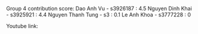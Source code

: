 Group 4 contribution score:
Dao Anh Vu - s3926187 : 4.5
Nguyen Dinh Khai - s3925921 : 4.4
Nguyen Thanh Tung - s3 : 0.1
Le Anh Khoa - s3777228 : 0

Youtube link:
